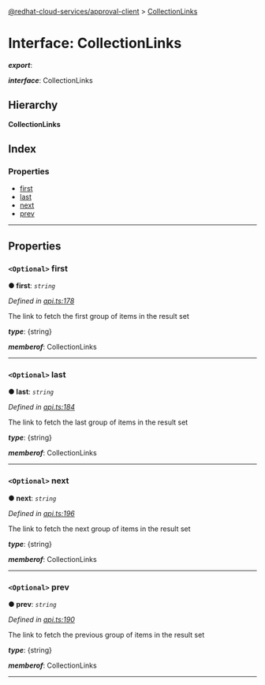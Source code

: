 [@redhat-cloud-services/approval-client](../README.md) > [CollectionLinks](../interfaces/collectionlinks.md)

# Interface: CollectionLinks

*__export__*: 

*__interface__*: CollectionLinks

## Hierarchy

**CollectionLinks**

## Index

### Properties

* [first](collectionlinks.md#first)
* [last](collectionlinks.md#last)
* [next](collectionlinks.md#next)
* [prev](collectionlinks.md#prev)

---

## Properties

<a id="first"></a>

### `<Optional>` first

**● first**: *`string`*

*Defined in [api.ts:178](https://github.com/karelhala/javascript-clients/blob/master/packages/approval/api.ts#L178)*

The link to fetch the first group of items in the result set

*__type__*: {string}

*__memberof__*: CollectionLinks

___
<a id="last"></a>

### `<Optional>` last

**● last**: *`string`*

*Defined in [api.ts:184](https://github.com/karelhala/javascript-clients/blob/master/packages/approval/api.ts#L184)*

The link to fetch the last group of items in the result set

*__type__*: {string}

*__memberof__*: CollectionLinks

___
<a id="next"></a>

### `<Optional>` next

**● next**: *`string`*

*Defined in [api.ts:196](https://github.com/karelhala/javascript-clients/blob/master/packages/approval/api.ts#L196)*

The link to fetch the next group of items in the result set

*__type__*: {string}

*__memberof__*: CollectionLinks

___
<a id="prev"></a>

### `<Optional>` prev

**● prev**: *`string`*

*Defined in [api.ts:190](https://github.com/karelhala/javascript-clients/blob/master/packages/approval/api.ts#L190)*

The link to fetch the previous group of items in the result set

*__type__*: {string}

*__memberof__*: CollectionLinks

___

